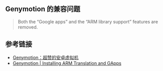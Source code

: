 ## Genymotion 的兼容问题
> Both the “Google apps” and the “ARM library support” features are removed.


## 参考链接
- [Genymotion：超赞的安卓虚拟机](https://imququ.com/post/genymotion.html)
- [Genymotion | Installing ARM Translation and GApps](http://forum.xda-developers.com/showthread.php?p=47502902#post47502902)
